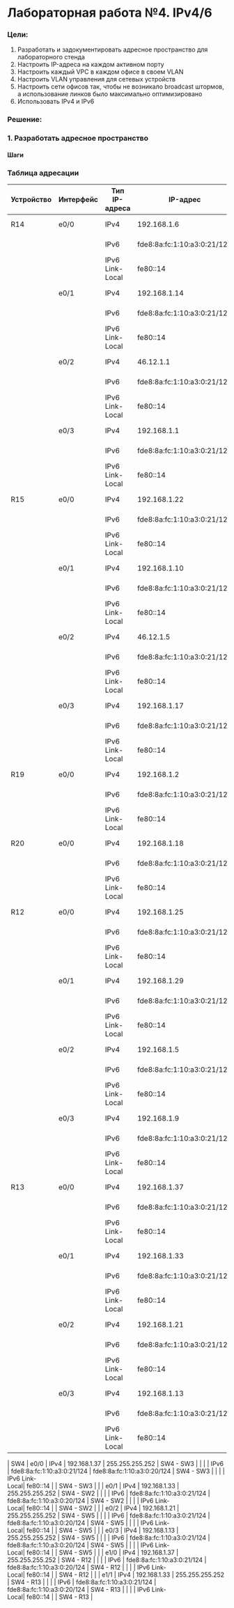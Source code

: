 # Лабораторная работа №4. IPv4/6
### Цели:
1. Разработать и задокументировать адресное пространство для лабораторного стенда
2. Настроить IP-адреса на каждом активном порту
3. Настроить каждый VPC в каждом офисе в своем VLAN
4. Настроить VLAN управления для сетевых устройств
5. Настроить сети офисов так, чтобы не возникало broadcast штормов, а использование линков было максимально оптимизировано
6. Использовать IPv4 и IPv6

### Решение:
### 1. Разработать адресное пространство
#### Шаги

### Таблица адресации
| Устройство | Интерфейс    |Тип IP-адреса        |           IP-адрес          | Маска подсети/префикс IPv6  |     Описание      |
|------------|--------------|-------------------- | --------------------------- |---------------------------- |-------------------|
| R14        | e0/0         | IPv4                | 192.168.1.6                 | 255.255.255.252             | R14 - R12         |
|            |              | IPv6                | fde8:8a:fc:1:10:a3:0:21/124 | fde8:8a:fc:1:10:a3:0:20/124 | R14 - R12         |
|            |              | IPv6 Link-<br/>Local| fe80::14                    |                             | R14 - R12         |
|            | e0/1         | IPv4                | 192.168.1.14                | 255.255.255.252             | R14 - R13         |
|            |              | IPv6                | fde8:8a:fc:1:10:a3:0:21/124 | fde8:8a:fc:1:10:a3:0:20/124 | R14 - R13         |
|            |              | IPv6 Link-<br/>Local| fe80::14                    |                             | R14 - R13         |
|            | e0/2         | IPv4                | 46.12.1.1                   | 255.255.255.252             | R14 - R22         |
|            |              | IPv6                | fde8:8a:fc:1:10:a3:0:21/124 | fde8:8a:fc:1:10:a3:0:20/124 | R14 - R22         |
|            |              | IPv6 Link-<br/>Local| fe80::14                    |                             | R14 - R22         |
|            | e0/3         | IPv4                | 192.168.1.1                 | 255.255.255.252             | R14 - R19         |
|            |              | IPv6                | fde8:8a:fc:1:10:a3:0:21/124 | fde8:8a:fc:1:10:a3:0:20/124 | R14 - R19         |
|            |              | IPv6 Link-<br/>Local| fe80::14                    |                             | R14 - R19         |
| R15        | e0/0         | IPv4                | 192.168.1.22                | 255.255.255.252             | R15 - R13         |
|            |              | IPv6                | fde8:8a:fc:1:10:a3:0:21/124 | fde8:8a:fc:1:10:a3:0:20/124 | R15 - R13         |
|            |              | IPv6 Link-<br/>Local| fe80::14                    |                             | R15 - R13         |
|            | e0/1         | IPv4                | 192.168.1.10                | 255.255.255.252             | R15 - R12         |
|            |              | IPv6                | fde8:8a:fc:1:10:a3:0:21/124 | fde8:8a:fc:1:10:a3:0:20/124 | R15 - R12         |
|            |              | IPv6 Link-<br/>Local| fe80::14                    |                             | R15 - R12         |
|            | e0/2         | IPv4                | 46.12.1.5                   | 255.255.255.252             | R15 - R21         |
|            |              | IPv6                | fde8:8a:fc:1:10:a3:0:21/124 | fde8:8a:fc:1:10:a3:0:20/124 | R15 - R21         |
|            |              | IPv6 Link-<br/>Local| fe80::14                    |                             | R15 - R21         |
|            | e0/3         | IPv4                | 192.168.1.17                | 255.255.255.252             | R15 - R20         |
|            |              | IPv6                | fde8:8a:fc:1:10:a3:0:21/124 | fde8:8a:fc:1:10:a3:0:20/124 | R15 - R20         |
|            |              | IPv6 Link-<br/>Local| fe80::14                    |                             | R15 - R20         |
| R19        | e0/0         | IPv4                | 192.168.1.2                 | 255.255.255.252             | R19 - R14         |
|            |              | IPv6                | fde8:8a:fc:1:10:a3:0:21/124 | fde8:8a:fc:1:10:a3:0:20/124 | R19 - R14         |
|            |              | IPv6 Link-<br/>Local| fe80::14                    |                             | R19 - R14         |
| R20        | e0/0         | IPv4                | 192.168.1.18                | 255.255.255.252             | R20 - R15         |
|            |              | IPv6                | fde8:8a:fc:1:10:a3:0:21/124 | fde8:8a:fc:1:10:a3:0:20/124 | R20 - R15         |
|            |              | IPv6 Link-<br/>Local| fe80::14                    |                             | R20 - R15         |
| R12        | e0/0         | IPv4                | 192.168.1.25                | 255.255.255.252             | R12 - SW4         |
|            |              | IPv6                | fde8:8a:fc:1:10:a3:0:21/124 | fde8:8a:fc:1:10:a3:0:20/124 | R12 - SW4         |
|            |              | IPv6 Link-<br/>Local| fe80::14                    |                             | R12 - SW4         |
|            | e0/1         | IPv4                | 192.168.1.29                | 255.255.255.252             | R12 - SW5         |
|            |              | IPv6                | fde8:8a:fc:1:10:a3:0:21/124 | fde8:8a:fc:1:10:a3:0:20/124 | R12 - SW5         |
|            |              | IPv6 Link-<br/>Local| fe80::14                    |                             | R12 - SW5         |
|            | e0/2         | IPv4                | 192.168.1.5                 | 255.255.255.252             | R12 - R14         |
|            |              | IPv6                | fde8:8a:fc:1:10:a3:0:21/124 | fde8:8a:fc:1:10:a3:0:20/124 | R12 - R14         |
|            |              | IPv6 Link-<br/>Local| fe80::14                    |                             | R12 - R14         |
|            | e0/3         | IPv4                | 192.168.1.9                 | 255.255.255.252             | R12 - R15         |
|            |              | IPv6                | fde8:8a:fc:1:10:a3:0:21/124 | fde8:8a:fc:1:10:a3:0:20/124 | R12 - R15         |
|            |              | IPv6 Link-<br/>Local| fe80::14                    |                             | R12 - R15         |
| R13        | e0/0         | IPv4                | 192.168.1.37                | 255.255.255.252             | R13 - SW5         |
|            |              | IPv6                | fde8:8a:fc:1:10:a3:0:21/124 | fde8:8a:fc:1:10:a3:0:20/124 | R13 - SW5         |
|            |              | IPv6 Link-<br/>Local| fe80::14                    |                             | R13 - SW5         |
|            | e0/1         | IPv4                | 192.168.1.33                | 255.255.255.252             | R13 - SW4         |
|            |              | IPv6                | fde8:8a:fc:1:10:a3:0:21/124 | fde8:8a:fc:1:10:a3:0:20/124 | R13 - SW4         |
|            |              | IPv6 Link-<br/>Local| fe80::14                    |                             | R13 - SW4         |
|            | e0/2         | IPv4                | 192.168.1.21                | 255.255.255.252             | R13 - R15         |
|            |              | IPv6                | fde8:8a:fc:1:10:a3:0:21/124 | fde8:8a:fc:1:10:a3:0:20/124 | R13 - R15         |
|            |              | IPv6 Link-<br/>Local| fe80::14                    |                             | R13 - R15         |
|            | e0/3         | IPv4                | 192.168.1.13                | 255.255.255.252             | R13 - R14         |
|            |              | IPv6                | fde8:8a:fc:1:10:a3:0:21/124 | fde8:8a:fc:1:10:a3:0:20/124 | R13 - R14         |
|            |              | IPv6 Link-<br/>Local| fe80::14                    |                             | R13 - R14         |

| SW4        | e0/0         | IPv4                | 192.168.1.37                | 255.255.255.252             | SW4 - SW3         |
|            |              | IPv6                | fde8:8a:fc:1:10:a3:0:21/124 | fde8:8a:fc:1:10:a3:0:20/124 | SW4 - SW3         |
|            |              | IPv6 Link-<br/>Local| fe80::14                    |                             | SW4 - SW3         |
|            | e0/1         | IPv4                | 192.168.1.33                | 255.255.255.252             | SW4 - SW2         |
|            |              | IPv6                | fde8:8a:fc:1:10:a3:0:21/124 | fde8:8a:fc:1:10:a3:0:20/124 | SW4 - SW2         |
|            |              | IPv6 Link-<br/>Local| fe80::14                    |                             | SW4 - SW2         |
|            | e0/2         | IPv4                | 192.168.1.21                | 255.255.255.252             | SW4 - SW5         |
|            |              | IPv6                | fde8:8a:fc:1:10:a3:0:21/124 | fde8:8a:fc:1:10:a3:0:20/124 | SW4 - SW5         |
|            |              | IPv6 Link-<br/>Local| fe80::14                    |                             | SW4 - SW5         |
|            | e0/3         | IPv4                | 192.168.1.13                | 255.255.255.252             | SW4 - SW5         |
|            |              | IPv6                | fde8:8a:fc:1:10:a3:0:21/124 | fde8:8a:fc:1:10:a3:0:20/124 | SW4 - SW5         |
|            |              | IPv6 Link-<br/>Local| fe80::14                    |                             | SW4 - SW5         |
|            | e1/0         | IPv4                | 192.168.1.37                | 255.255.255.252             | SW4 - R12         |
|            |              | IPv6                | fde8:8a:fc:1:10:a3:0:21/124 | fde8:8a:fc:1:10:a3:0:20/124 | SW4 - R12         |
|            |              | IPv6 Link-<br/>Local| fe80::14                    |                             | SW4 - R12         |
|            | e1/1         | IPv4                | 192.168.1.33                | 255.255.255.252             | SW4 - R13         |
|            |              | IPv6                | fde8:8a:fc:1:10:a3:0:21/124 | fde8:8a:fc:1:10:a3:0:20/124 | SW4 - R13         |
|            |              | IPv6 Link-<br/>Local| fe80::14                    |                             | SW4 - R13         |

